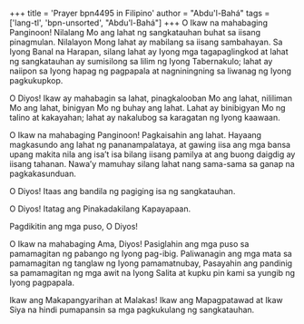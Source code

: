 +++
title = 'Prayer bpn4495 in Filipino'
author = "Abdu'l-Bahá"
tags = ['lang-tl', 'bpn-unsorted', "Abdu'l-Bahá"]
+++
O Ikaw na mahabaging Panginoon! Nilalang Mo ang lahat ng sangkatauhan buhat sa iisang pinagmulan. Nilalayon Mong lahat ay mabilang sa iisang sambahayan. Sa Iyong Banal na Harapan, silang lahat ay Iyong mga tagapaglingkod at lahat ng sangkatauhan ay sumisilong sa lilim ng Iyong Tabernakulo; lahat ay naiipon sa Iyong hapag ng pagpapala at nagniningning sa liwanag ng Iyong pagkukupkop.

O Diyos! Ikaw ay mahabagin sa lahat, pinagkalooban Mo ang lahat, nililiman Mo ang lahat, binigyan Mo ng buhay ang lahat. Lahat ay binibigyan Mo ng talino at kakayahan; lahat ay nakalubog sa karagatan ng Iyong kaawaan.

O Ikaw na mahabaging Panginoon! Pagkaisahin ang lahat. Hayaang magkasundo ang lahat ng pananampalataya, at gawing iisa ang mga bansa upang makita nila ang isa’t isa bilang iisang pamilya at ang buong daigdig ay iisang tahanan. Nawa’y mamuhay silang lahat nang sama-sama sa ganap na pagkakasunduan.

O Diyos! Itaas ang bandila ng pagiging isa ng sangkatauhan.

O Diyos! Itatag ang Pinakadakilang Kapayapaan.

Pagdikitin ang mga puso, O Diyos!

O Ikaw na mahabaging Ama, Diyos! Pasiglahin ang mga puso sa pamamagitan ng pabango ng Iyong pag-ibig. Paliwanagin ang mga mata sa pamamagitan ng tanglaw ng Iyong pamamatnubay, Pasayahin ang pandinig sa pamamagitan ng mga awit na Iyong Salita at kupku­ pin kami sa yungib ng Iyong pagpapala.

Ikaw ang Makapangyarihan at Malakas! Ikaw ang Mapagpatawad at Ikaw Siya na hindi pumapansin sa mga pagkukulang ng sangkatauhan.
